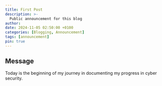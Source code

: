 ```yaml
---
title: First Post
description: >-
  Public announcement for this blog
author:
date: 2024-11-05 02:50:00 +0100
categories: [Blogging, Announcement]
tags: [announcement]
pin: true
---
```


## Message

Today is the beginning of my journey in documenting my progress in cyber security.